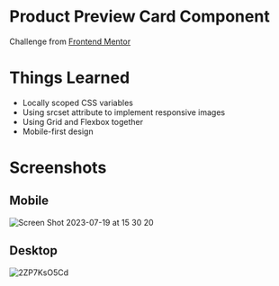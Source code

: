 # Product Preview Card Component
Challenge from [Frontend Mentor](https://www.frontendmentor.io/home)

# Things Learned 
* Locally scoped CSS variables
* Using srcset attribute to implement responsive images
* Using Grid and Flexbox together
* Mobile-first design

# Screenshots
## Mobile

![Screen Shot 2023-07-19 at 15 30 20](https://github.com/bakanano/frontend-mentor/assets/17448534/106253a8-bbe2-480e-b46a-72836cc150b1)

## Desktop

![2ZP7KsO5Cd](https://github.com/bakanano/frontend-mentor/assets/17448534/9736b4b7-9edb-4ceb-b8f7-ce3f962c9199)
